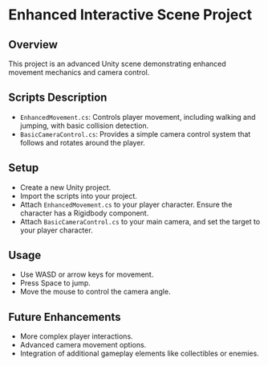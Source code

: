 # Enhanced Interactive Scene Project

## Overview
This project is an advanced Unity scene demonstrating enhanced movement mechanics and camera control.

## Scripts Description
- `EnhancedMovement.cs`: Controls player movement, including walking and jumping, with basic collision detection.
- `BasicCameraControl.cs`: Provides a simple camera control system that follows and rotates around the player.

## Setup
- Create a new Unity project.
- Import the scripts into your project.
- Attach `EnhancedMovement.cs` to your player character. Ensure the character has a Rigidbody component.
- Attach `BasicCameraControl.cs` to your main camera, and set the target to your player character.

## Usage
- Use WASD or arrow keys for movement.
- Press Space to jump.
- Move the mouse to control the camera angle.

## Future Enhancements
- More complex player interactions.
- Advanced camera movement options.
- Integration of additional gameplay elements like collectibles or enemies.
